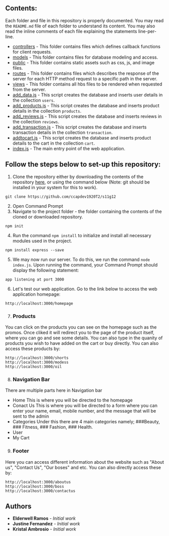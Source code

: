 ## Contents:

Each folder and file in this repository is properly documented. You may read the `README.md` file of each folder to understand its content. You may also read the inline comments of each file explaining the statements line-per-line.

- [controllers](https://github.com/ccapdev1920T2/s11g12/tree/master/controllers) - This folder contains files which defines callback functions for client requests.
- [models](https://github.com/ccapdev1920T2/s11g12/tree/master/models) - This folder contains files for database modeling and access.
- [public](https://github.com/ccapdev1920T2/s11g12/tree/master/public) - This folder contains static assets such as css, js, and image files.
- [routes](https://github.com/ccapdev1920T2/s11g12/tree/master/routes) - This folder contains files which describes the response of the server for each HTTP method request to a specific path in the server.
- [views](https://github.com/ccapdev1920T2/s11g12/tree/master/views) - This folder contains all hbs files to be rendered when requested from the server.
- [add_data.js](https://github.com/ccapdev1920T2/s11g12/blob/master/add_data.js) - This script creates the database and inserts user details in the collection `users`.
- [add_products.js](https://github.com/ccapdev1920T2/s11g12/blob/master/add_products.js) - This script creates the database and inserts product details in the collection `products`.
- [add_reviews.js](https://github.com/ccapdev1920T2/s11g12/blob/master/add_reviews.js) - This script creates the database and inserts reviews in the collection `reviews`.
- [add_transaction.js](https://github.com/ccapdev1920T2/s11g12/blob/master/add_transaction.js) - This script creates the database and inserts transaction details in the collection `transaction`.
- [addtocart.js](https://github.com/ccapdev1920T2/s11g12/blob/master/addtocart.js) - This script creates the database and inserts product details to the cart in the collection `cart`.
- [index.js](https://github.com/ccapdev1920T2/s11g12/blob/master/index.js) - The main entry point of the web application.

## Follow the steps below to set-up  this repository:
1. Clone the repository either by downloading the contents of the repository [here](https://github.com/ccapdev1920T2/s11g12/archive/master.zip), or using the command below (Note: git should be installed in your system for this to work).
```
git clone https://github.com/ccapdev1920T2/s11g12
```
2. Open Command Prompt
3. Navigate to the project folder - the folder containing the contents of the cloned or downloaded repository.
```
npm init
```
4. Run the command `npm install` to initialize and install all necessary modules used in the project.
```
npm install express --save
```

5. We may now run our server. To do this, we run the command `node index.js`. Upon running the command, your Command Prompt should display the following statement:
```
app listening at port 3000
```

6. Let's test our web application. Go to the link below to access the web application homepage:
```
http://localhost:3000/homepage
```

7. ### Products
You can click on the products you can see on the homepage such as the promos. Once cliked
it will redirect you to the page of the product itself, where you can go and see some details.
You can also type in the quanity of products you wish to have added on the cart or buy directly.
You can also access these products by:
```
http://localhost:3000/shorts
http://localhost:3000/modess
http://localhost:3000/oil

```

8. ### Navigation Bar
There are multiple parts here in Navigation bar
- Home
  This is where you will be directed to the homepage
- Conact Us
  This is where you will be directed to a form where you can enter your
  name, email, mobile number, and the message that will be sent to the admin
- Categories
  Under this there are 4 main categories namely; ###Beauty, ### Fitness, ### Fashion, ### Health.
- User
- My Cart


9. ### Footer
Here you can access different information about the website such as "About us", "Contact Us", "Our boses" and etc.
You can also directly access these by:
```
http://localhost:3000/aboutus
http://localhost:3000/boss
http://localhost:3000/contactus
```



## Authors

* **Elderwell Ramos** - *Initial work*
* **Justine Fernandez** - *Initial work*
* **Kristal Ambrosio** - *Initial work*

